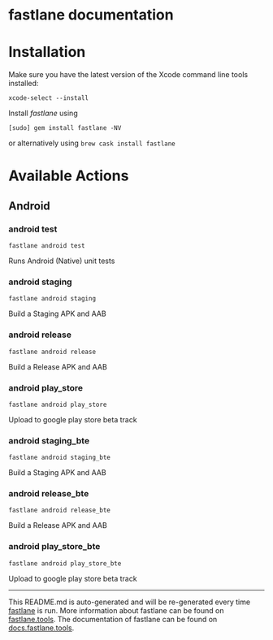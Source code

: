 fastlane documentation
================
# Installation

Make sure you have the latest version of the Xcode command line tools installed:

```
xcode-select --install
```

Install _fastlane_ using
```
[sudo] gem install fastlane -NV
```
or alternatively using `brew cask install fastlane`

# Available Actions
## Android
### android test
```
fastlane android test
```
Runs Android (Native) unit tests
### android staging
```
fastlane android staging
```
Build a Staging APK and AAB
### android release
```
fastlane android release
```
Build a Release APK and AAB
### android play_store
```
fastlane android play_store
```
Upload to google play store beta track
### android staging_bte
```
fastlane android staging_bte
```
Build a Staging APK and AAB
### android release_bte
```
fastlane android release_bte
```
Build a Release APK and AAB
### android play_store_bte
```
fastlane android play_store_bte
```
Upload to google play store beta track

----

This README.md is auto-generated and will be re-generated every time [fastlane](https://fastlane.tools) is run.
More information about fastlane can be found on [fastlane.tools](https://fastlane.tools).
The documentation of fastlane can be found on [docs.fastlane.tools](https://docs.fastlane.tools).
